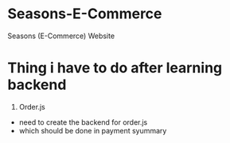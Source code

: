 # Seasons-E-Commerce
Seasons (E-Commerce) Website

# Thing i have to do after learning backend
1. Order.js
- need to create the backend for order.js
- which should be done in payment syummary

